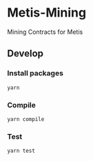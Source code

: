 # Metis-Mining
Mining Contracts for Metis

## Develop

### Install packages

```
yarn
```

### Compile

```
yarn compile
```

### Test 

```
yarn test
```
